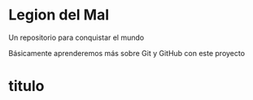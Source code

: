 # Legion del Mal
Un repositorio para conquistar el mundo

Básicamente aprenderemos más sobre Git y GitHub con este proyecto


#  titulo



